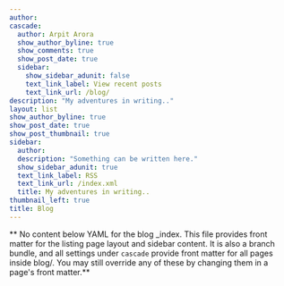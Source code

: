 ```yaml
---
author:
cascade:
  author: Arpit Arora
  show_author_byline: true
  show_comments: true
  show_post_date: true
  sidebar:
    show_sidebar_adunit: false
    text_link_label: View recent posts
    text_link_url: /blog/
description: "My adventures in writing.."
layout: list
show_author_byline: true
show_post_date: true
show_post_thumbnail: true
sidebar:
  author: 
  description: "Something can be written here."
  show_sidebar_adunit: true
  text_link_label: RSS
  text_link_url: /index.xml
  title: My adventures in writing..
thumbnail_left: true
title: Blog
---
```


** No content below YAML for the blog _index. This file provides front matter for the listing page layout and sidebar content. It is also a branch bundle, and all settings under `cascade` provide front matter for all pages inside blog/. You may still override any of these by changing them in a page's front matter.**
